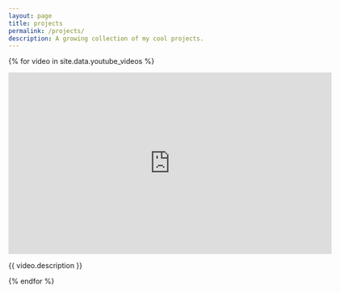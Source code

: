 ```yaml
---
layout: page
title: projects
permalink: /projects/
description: A growing collection of my cool projects.
---
```



{% for video in site.data.youtube_videos %}
<div class="project">
    <div class="video-description">
        <!-- <h2 class="video-title">{{ video.title }}</h2> Changed from h1 to h2 for smaller size -->
    </div>
    <div class="video-container">
        <iframe width="640" height="360" src="https://www.youtube.com/embed/{{ video.id }}" frameborder="0" allowfullscreen></iframe>
        <p>{{ video.description }}</p>
    </div>
</div>
{% endfor %}






<!-- {% for project in site.projects %}

{% if project.redirect %}
<div class="project">
    <div class="thumbnail">
        <a href="{{ project.redirect }}" target="_blank">
        {% if project.img %}
        <img class="thumbnail" src="{{ project.img | prepend: site.baseurl | prepend: site.url }}"/>
        {% else %}
        <div class="thumbnail blankbox"></div>
        {% endif %}    
        <span>
            <h1>{{ project.title }}</h1>
            <br/>
            <p>{{ project.description }}</p>
        </span>
        </a>
    </div>
</div>
{% else %}

<div class="project ">
    <div class="thumbnail">
        <a href="{{ project.url | prepend: site.baseurl | prepend: site.url }}">
        {% if project.img %}
        <img class="thumbnail" src="{{ project.img | prepend: site.baseurl | prepend: site.url }}"/>
        {% else %}
        <div class="thumbnail blankbox"></div>
        {% endif %}    
        <span>
            <h1>{{ project.title }}</h1>
            <br/>
            <p>{{ project.description }}</p>
        </span>
        </a>
    </div>
</div>

{% endif %}

{% endfor %} -->

<!-- ##### At ETH Zurich

* Online Adaptation using Graph Networks in Model-based RL
* Using Semantics to detect Camera Miscalibrations
* Multi-camera DeepTAM ([report](/assets/documents/projects/Multicam_Deeptam.pdf), [code](https://github.com/surirohit/multi-camera-deeptam))
* Verification of Neural Networks using Linear Programming ([report](/assets/documents/projects/RIAI_Manuel_Mayank.pdf), [code](https://github.com/luyangzhao/verify_neural_networks))
* Monocular Odometry with Bundle Adjustment ([report](/assets/documents/projects/VA4MR_Mini_Project.pdf), [video](https://www.youtube.com/watch?v=trbBh8Rjc4s&feature=youtu.be), [code](https://github.com/luyangzhao/Mono-Odometry))

##### At IIT Kanpur

* Survey on Variational Autoencoders for Bayesian Inference ([report](/assets/documents/projects/cs698-report.pdf))
* Multi- Robot System for Bomb Disposal ([poster](/assets/documents/projects/Abhyast_Plan.jpg), [code](https://github.com/Boeing-Abhyast/Phase-VII))
* Visual Odometry using careful Feature Selection and Tracking ([report](/assets/documents/projects/ee698-report.pdf), [code](https://github.com/luyangzhao/Stereo-Odometry-SOFT))
* MATLAB based GUI for Motion Planning ([code](https://github.com/luyangzhao/Motion-Planning-GUI))
* Failure Handling in Swarm of Quadrotors ([report](/assets/documents/projects/cs637-report.pdf)) -->

<!-- ### open source projects

* ROS package for AirSim simulator- in C++ ([code](https://github.com/luyangzhao/airsim_img_publisher))
* ROS package for AirSim simulator- in Python ([code](https://github.com/luyangzhao/airsim_ros_client))
* ROS package for saving data published from Zed Camera ([code](https://github.com/luyangzhao/extract_zed_data))
* ROS package for publishing data from Sparton AHRS8 sensor ([code](https://github.com/luyangzhao/sparton_ahrs8_driver))
* Python project for reinforcement learning with Trifinger robot [code](https://github.com/pairlab/leibnizgym/) -->
